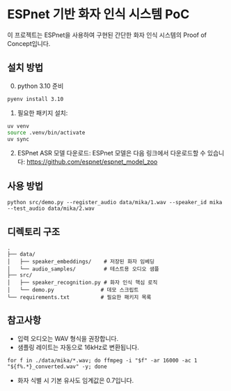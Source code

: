 # ESPnet 기반 화자 인식 시스템 PoC

이 프로젝트는 ESPnet을 사용하여 구현된 간단한 화자 인식 시스템의 Proof of Concept입니다.

## 설치 방법

0. python 3.10 준비

```
pyenv install 3.10
```

1. 필요한 패키지 설치:

```bash
uv venv
source .venv/bin/activate
uv sync
```

2. ESPnet ASR 모델 다운로드:
   ESPnet 모델은 다음 링크에서 다운로드할 수 있습니다:
   https://github.com/espnet/espnet_model_zoo

## 사용 방법

```
python src/demo.py --register_audio data/mika/1.wav --speaker_id mika --test_audio data/mika/2.wav
```

## 디렉토리 구조

```
.
├── data/
│   ├── speaker_embeddings/    # 저장된 화자 임베딩
│   └── audio_samples/         # 테스트용 오디오 샘플
├── src/
│   ├── speaker_recognition.py # 화자 인식 핵심 로직
│   └── demo.py               # 데모 스크립트
└── requirements.txt          # 필요한 패키지 목록
```

## 참고사항

- 입력 오디오는 WAV 형식을 권장합니다.
- 샘플링 레이트는 자동으로 16kHz로 변환됩니다.

```
for f in ./data/mika/*.wav; do ffmpeg -i "$f" -ar 16000 -ac 1 "${f%.*}_converted.wav" -y; done
```

- 화자 식별 시 기본 유사도 임계값은 0.7입니다.
